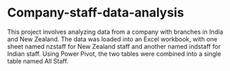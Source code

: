 # Company-staff-data-analysis
This project involves analyzing data from a company with branches in India and New Zealand. The data was loaded into an Excel workbook, with one sheet named nzstaff for New Zealand staff and another named indstaff for Indian staff.
Using Power Pivot, the two tables were combined into a single table named All Staff.
